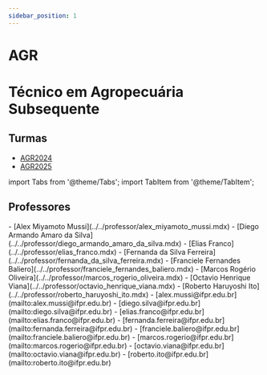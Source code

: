 ```yaml
---
sidebar_position: 1
---
```


# AGR

# Técnico em Agropecuária Subsequente

## Turmas

- [AGR2024](agr2024)
- [AGR2025](agr2025)

import Tabs from '@theme/Tabs';
import TabItem from '@theme/TabItem';

## Professores

<Tabs>
  <TabItem value="nome" label="Nome" default>
    - [Alex Miyamoto Mussi](../../professor/alex_miyamoto_mussi.mdx)
    - [Diego Armando Amaro da Silva](../../professor/diego_armando_amaro_da_silva.mdx)
    - [Elias Franco](../../professor/elias_franco.mdx)
    - [Fernanda da Silva Ferreira](../../professor/fernanda_da_silva_ferreira.mdx)
    - [Franciele Fernandes Baliero](../../professor/franciele_fernandes_baliero.mdx)
    - [Marcos Rogério Oliveira](../../professor/marcos_rogerio_oliveira.mdx)
    - [Octavio Henrique Viana](../../professor/octavio_henrique_viana.mdx)
    - [Roberto Haruyoshi Ito](../../professor/roberto_haruyoshi_ito.mdx)
  </TabItem>
  <TabItem value="email" label="E-mail" default>
    - [alex.mussi@ifpr.edu.br](mailto:alex.mussi@ifpr.edu.br)
    - [diego.silva@ifpr.edu.br](mailto:diego.silva@ifpr.edu.br)
    - [elias.franco@ifpr.edu.br](mailto:elias.franco@ifpr.edu.br)
    - [fernanda.ferreira@ifpr.edu.br](mailto:fernanda.ferreira@ifpr.edu.br)
    - [franciele.baliero@ifpr.edu.br](mailto:franciele.baliero@ifpr.edu.br)
    - [marcos.rogerio@ifpr.edu.br](mailto:marcos.rogerio@ifpr.edu.br)
    - [octavio.viana@ifpr.edu.br](mailto:octavio.viana@ifpr.edu.br)
    - [roberto.ito@ifpr.edu.br](mailto:roberto.ito@ifpr.edu.br)
  </TabItem>
</Tabs>